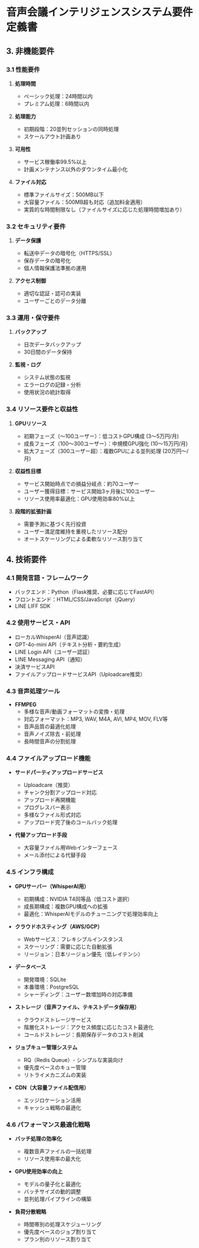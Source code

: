 # 音声会議インテリジェンスシステム要件定義書

## 3. 非機能要件
### 3.1 性能要件
1. **処理時間**
   * ベーシック処理：24時間以内
   * プレミアム処理：6時間以内

2. **処理能力**
   * 初期段階：20並列セッションの同時処理
   * スケールアウト計画あり

3. **可用性**
   * サービス稼働率99.5%以上
   * 計画メンテナンス以外のダウンタイム最小化

4. **ファイル対応**
   * 標準ファイルサイズ：500MB以下
   * 大容量ファイル：500MB超も対応（追加料金適用）
   * 実質的な時間制限なし（ファイルサイズに応じた処理時間増加あり）

### 3.2 セキュリティ要件
1. **データ保護**
   * 転送中データの暗号化（HTTPS/SSL）
   * 保存データの暗号化
   * 個人情報保護法準拠の運用

2. **アクセス制御**
   * 適切な認証・認可の実装
   * ユーザーごとのデータ分離

### 3.3 運用・保守要件
1. **バックアップ**
   * 日次データバックアップ
   * 30日間のデータ保持

2. **監視・ログ**
   * システム状態の監視
   * エラーログの記録・分析
   * 使用状況の統計取得

### 3.4 リソース要件と収益性
1. **GPUリソース**
   * 初期フェーズ（〜100ユーザー）：低コストGPU構成 (3〜5万円/月)
   * 成長フェーズ（100〜300ユーザー）：中規模GPU強化 (10〜15万円/月)
   * 拡大フェーズ（300ユーザー超）：複数GPUによる並列処理 (20万円〜/月)

2. **収益性目標**
   * サービス開始時点での損益分岐点：約70ユーザー
   * ユーザー獲得目標：サービス開始3ヶ月後に100ユーザー
   * リソース使用率最適化：GPU使用効率80%以上

3. **段階的拡張計画**
   * 需要予測に基づく先行投資
   * ユーザー満足度維持を重視したリソース配分
   * オートスケーリングによる柔軟なリソース割り当て

## 4. 技術要件
### 4.1 開発言語・フレームワーク
* バックエンド：Python（Flask推奨、必要に応じてFastAPI）
* フロントエンド：HTML/CSS/JavaScript（jQuery）
* LINE LIFF SDK

### 4.2 使用サービス・API
* ローカルWhisperAI（音声認識）
* GPT-4o-mini API（テキスト分析・要約生成）
* LINE Login API（ユーザー認証）
* LINE Messaging API（通知）
* 決済サービスAPI
* ファイルアップロードサービスAPI（Uploadcare推奨）

### 4.3 音声処理ツール
* **FFMPEG**
  * 多様な音声/動画フォーマットの変換・処理
  * 対応フォーマット：MP3, WAV, M4A, AVI, MP4, MOV, FLV等
  * 音声品質の最適化処理
  * 音声ノイズ除去・前処理
  * 長時間音声の分割処理

### 4.4 ファイルアップロード機能
* **サードパーティアップロードサービス**
  * Uploadcare（推奨）
  * チャンク分割アップロード対応
  * アップロード再開機能
  * プログレスバー表示
  * 多様なファイル形式対応
  * アップロード完了後のコールバック処理

* **代替アップロード手段**
  * 大容量ファイル用Webインターフェース
  * メール添付による代替手段

### 4.5 インフラ構成
* **GPUサーバー（WhisperAI用）**
  * 初期構成：NVIDIA T4同等品（低コスト選択）
  * 成長期構成：複数GPU構成への拡張
  * 最適化：WhisperAIモデルのチューニングで処理効率向上

* **クラウドホスティング（AWS/GCP）**
  * Webサービス：フレキシブルインスタンス
  * スケーリング：需要に応じた自動拡張
  * リージョン：日本リージョン優先（低レイテンシ）

* **データベース**
  * 開発環境：SQLite
  * 本番環境：PostgreSQL
  * シャーディング：ユーザー数増加時の対応準備

* **ストレージ（音声ファイル、テキストデータ保存用）**
  * クラウドストレージサービス
  * 階層化ストレージ：アクセス頻度に応じたコスト最適化
  * コールドストレージ：長期保存データのコスト削減

* **ジョブキュー管理システム**
  * RQ（Redis Queue）- シンプルな実装向け
  * 優先度ベースのキュー管理
  * リトライメカニズムの実装

* **CDN（大容量ファイル配信用）**
  * エッジロケーション活用
  * キャッシュ戦略の最適化

### 4.6 パフォーマンス最適化戦略
* **バッチ処理の効率化**
  * 複数音声ファイルの一括処理
  * リソース使用率の最大化

* **GPU使用効率の向上**
  * モデルの量子化と最適化
  * バッチサイズの動的調整
  * 並列処理パイプラインの構築

* **負荷分散戦略**
  * 時間帯別の処理スケジューリング
  * 優先度ベースのジョブ割り当て
  * プラン別のリソース割り当て